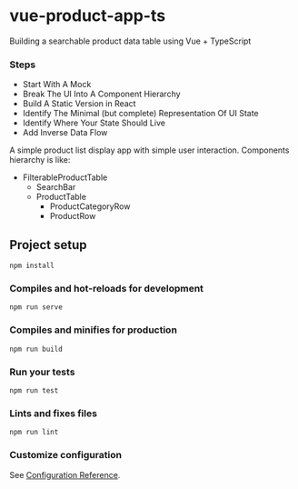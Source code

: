 # vue-product-app-ts

Building a searchable product data table using Vue + TypeScript

### Steps

- Start With A Mock
- Break The UI Into A Component Hierarchy
- Build A Static Version in React
- Identify The Minimal (but complete) Representation Of UI State
- Identify Where Your State Should Live
- Add Inverse Data Flow

A simple product list display app with simple user interaction. Components hierarchy is like:

- FilterableProductTable
  - SearchBar
  - ProductTable
    - ProductCategoryRow
    - ProductRow

## Project setup

```
npm install
```

### Compiles and hot-reloads for development

```
npm run serve
```

### Compiles and minifies for production

```
npm run build
```

### Run your tests

```
npm run test
```

### Lints and fixes files

```
npm run lint
```

### Customize configuration

See [Configuration Reference](https://cli.vuejs.org/config/).
